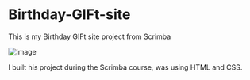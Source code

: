 # Birthday-GIFt-site
This is my Birthday GIFt site project from Scrimba

![image](https://user-images.githubusercontent.com/91209683/229524276-1ce6cf4f-1cc3-418b-a65c-be34a0e652b8.png)

I built his project during the Scrimba course, was using HTML and CSS.
